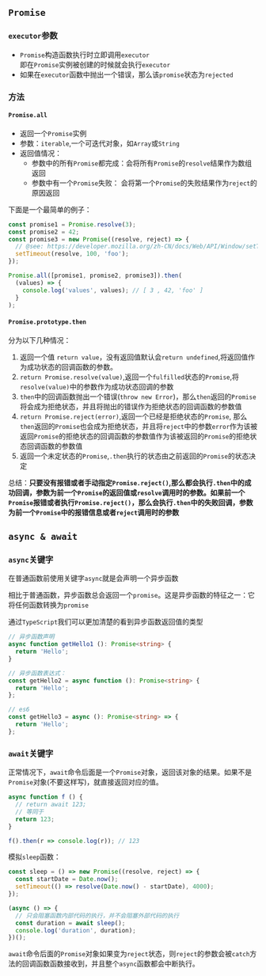 ## `Promise`

### `executor`参数
* `Promise`构造函数执行时立即调用`executor`  
   即在`Promise`实例被创建的时候就会执行`executor`
* 如果在`executor`函数中抛出一个错误，那么该`promise`状态为`rejected`

### 方法
#### `Promise.all`
* 返回一个`Promise`实例
* 参数：`iterable`,一个可迭代对象，如`Array`或`String`
* 返回值情况：  
    * 参数中的所有`Promise`都完成：会将所有`Promise`的`resolve`结果作为数组返回
    * 参数中有一个`Promise`失败： 会将第一个`Promise`的失败结果作为`reject`的原因返回
    
下面是一个最简单的例子：  
```typescript
const promise1 = Promise.resolve(3);
const promise2 = 42;
const promise3 = new Promise((resolve, reject) => {
  // @see: https://developer.mozilla.org/zh-CN/docs/Web/API/Window/setTimeout#%E5%8F%82%E6%95%B0
  setTimeout(resolve, 100, 'foo');
});

Promise.all([promise1, promise2, promise3]).then(
  (values) => {
    console.log('values', values); // [ 3 , 42, 'foo' ]
  }
);
```

#### `Promise.prototype.then`
分为以下几种情况：  
1. 返回一个值 `return value`，没有返回值默认会`return undefined`,将返回值作为成功状态的回调函数的参数。
2. `return Promise.resolve(value)`,返回一个`fulfilled`状态的`Promise`,将`resolve(value)`中的参数作为成功状态回调的参数
3. `then`中的回调函数抛出一个错误(`throw new Error`)，那么`then`返回的`Promise`将会成为拒绝状态，并且将抛出的错误作为拒绝状态的回调函数的参数值
4. `return Promise.reject(error)`,返回一个已经是拒绝状态的`Promise`, 那么`then`返回的`Promise`也会成为拒绝状态，并且将`reject`中的参数`error`作为该被返回`Promise`的拒绝状态的回调函数的参数值作为该被返回的`Promise`的拒绝状态回调函数的参数值
5. 返回一个未定状态的`Promise`,`.then`执行的状态由之前返回的`Promise`的状态决定

总结：**只要没有报错或者手动指定`Promise.reject()`,那么都会执行`.then`中的成功回调，参数为前一个`Promise`的返回值或`resolve`调用时的参数。如果前一个`Promise`报错或者执行`Promise.reject()`，那么会执行`.then`中的失败回调，参数为前一个`Promise`中的报错信息或者`reject`调用时的参数**



## `async & await`

### `async`关键字

在普通函数前使用关键字`async`就是会声明一个异步函数

相比于普通函数，异步函数总会返回一个`promise`。这是异步函数的特征之一：它将任何函数转换为`promise`

通过`TypeScript`我们可以更加清楚的看到异步函数返回值的类型
```typescript
// 异步函数声明
async function getHello1 (): Promise<string> {
  return 'Hello';
}

// 异步函数表达式：
const getHello2 = async function (): Promise<string> {
  return 'Hello';
};

// es6
const getHello3 = async (): Promise<string> => {
  return 'Hello';
};
```

### `await`关键字
正常情况下，`await`命令后面是一个`Promise`对象，返回该对象的结果。如果不是`Promise`对象(不要这样写)，就直接返回对应的值。
```typescript
async function f () {
  // return await 123;
  // 等同于
  return 123;
}

f().then(r => console.log(r)); // 123
```

模拟`sleep`函数：  
```typescript
const sleep = () => new Promise((resolve, reject) => {
  const startDate = Date.now();
  setTimeout(() => resolve(Date.now() - startDate), 4000);
});

(async () => {
  // 只会阻塞函数内部代码的执行，并不会阻塞外部代码的执行
  const duration = await sleep();
  console.log('duration', duration);
})();
```

`await`命令后面的`Promise`对象如果变为`reject`状态，则`reject`的参数会被`catch`方法的回调函数函数接收到，并且整个`async`函数都会中断执行。


